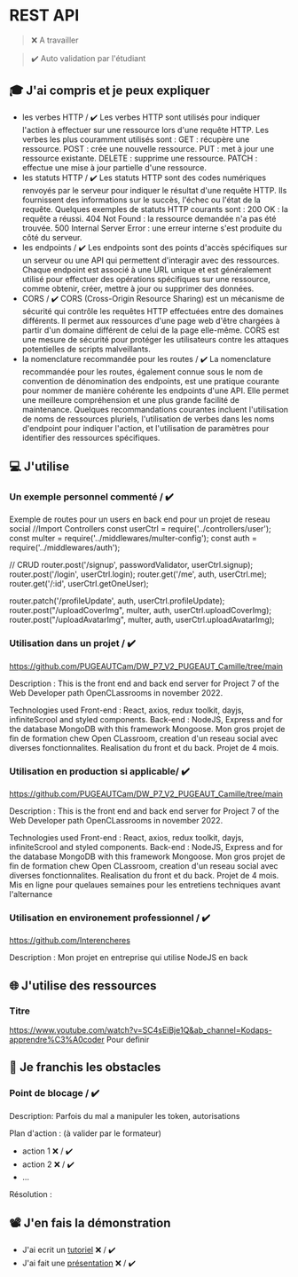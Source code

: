 # REST API

> ❌ A travailler

> ✔️ Auto validation par l'étudiant

## 🎓 J'ai compris et je peux expliquer

-  les verbes HTTP / ✔️
   Les verbes HTTP sont utilisés pour indiquer l'action à effectuer sur une ressource lors d'une requête HTTP. Les verbes les plus couramment utilisés sont :
   GET : récupère une ressource.
   POST : crée une nouvelle ressource.
   PUT : met à jour une ressource existante.
   DELETE : supprime une ressource.
   PATCH : effectue une mise à jour partielle d'une ressource.
-  les statuts HTTP / ✔️
   Les statuts HTTP sont des codes numériques renvoyés par le serveur pour indiquer le résultat d'une requête HTTP. Ils fournissent des informations sur le succès, l'échec ou l'état de la requête. Quelques exemples de statuts HTTP courants sont :
   200 OK : la requête a réussi.
   404 Not Found : la ressource demandée n'a pas été trouvée.
   500 Internal Server Error : une erreur interne s'est produite du côté du serveur.
-  les endpoints / ✔️
   Les endpoints sont des points d'accès spécifiques sur un serveur ou une API qui permettent d'interagir avec des ressources. Chaque endpoint est associé à une URL unique et est généralement utilisé pour effectuer des opérations spécifiques sur une ressource, comme obtenir, créer, mettre à jour ou supprimer des données.
-  CORS / ✔️
   CORS (Cross-Origin Resource Sharing) est un mécanisme de sécurité qui contrôle les requêtes HTTP effectuées entre des domaines différents. Il permet aux ressources d'une page web d'être chargées à partir d'un domaine différent de celui de la page elle-même. CORS est une mesure de sécurité pour protéger les utilisateurs contre les attaques potentielles de scripts malveillants.
-  la nomenclature recommandée pour les routes / ✔️
   La nomenclature recommandée pour les routes, également connue sous le nom de convention de dénomination des endpoints, est une pratique courante pour nommer de manière cohérente les endpoints d'une API. Elle permet une meilleure compréhension et une plus grande facilité de maintenance. Quelques recommandations courantes incluent l'utilisation de noms de ressources pluriels, l'utilisation de verbes dans les noms d'endpoint pour indiquer l'action, et l'utilisation de paramètres pour identifier des ressources spécifiques.

## 💻 J'utilise

### Un exemple personnel commenté / ✔️

Exemple de routes pour un users en back end pour un projet de reseau social
//Import Controllers
const userCtrl = require('../controllers/user');
const multer = require('../middlewares/multer-config');
const auth = require('../middlewares/auth');

// CRUD
router.post('/signup', passwordValidator, userCtrl.signup);
router.post('/login', userCtrl.login);
router.get('/me', auth, userCtrl.me);
router.get('/:id', userCtrl.getOneUser);

router.patch('/profileUpdate', auth, userCtrl.profileUpdate);
router.post("/uploadCoverImg", multer, auth, userCtrl.uploadCoverImg);
router.post("/uploadAvatarImg", multer, auth, userCtrl.uploadAvatarImg);

### Utilisation dans un projet / ✔️

https://github.com/PUGEAUTCam/DW_P7_V2_PUGEAUT_Camille/tree/main

Description : This is the front end and back end server for Project 7 of the Web Developer path OpenCLassrooms in november 2022.

Technologies used
Front-end : React, axios, redux toolkit, dayjs, infiniteScrool and styled components.
Back-end : NodeJS, Express and for the database MongoDB with this framework Mongoose.
Mon gros projet de fin de formation chew Open CLassroom, creation d'un reseau social avec diverses fonctionnalites. Realisation du front et du back. Projet de 4 mois.

### Utilisation en production si applicable/ ✔️

https://github.com/PUGEAUTCam/DW_P7_V2_PUGEAUT_Camille/tree/main

Description : This is the front end and back end server for Project 7 of the Web Developer path OpenCLassrooms in november 2022.

Technologies used
Front-end : React, axios, redux toolkit, dayjs, infiniteScrool and styled components.
Back-end : NodeJS, Express and for the database MongoDB with this framework Mongoose.
Mon gros projet de fin de formation chew Open CLassroom, creation d'un reseau social avec diverses fonctionnalites. Realisation du front et du back. Projet de 4 mois.
Mis en ligne pour quelaues semaines pour les entretiens techniques avant l'alternance

### Utilisation en environement professionnel / ✔️

https://github.com/Interencheres

Description : Mon projet en entreprise qui utilise NodeJS en back

## 🌐 J'utilise des ressources

### Titre

https://www.youtube.com/watch?v=SC4sEiBje1Q&ab_channel=Kodaps-apprendre%C3%A0coder
Pour definir

## 🚧 Je franchis les obstacles

### Point de blocage / ✔️

Description: Parfois du mal a manipuler les token, autorisations

Plan d'action : (à valider par le formateur)

-  action 1 ❌ / ✔️
-  action 2 ❌ / ✔️
-  ...

Résolution :

## 📽️ J'en fais la démonstration

-  J'ai ecrit un [tutoriel](...) ❌ / ✔️
-  J'ai fait une [présentation](...) ❌ / ✔️
